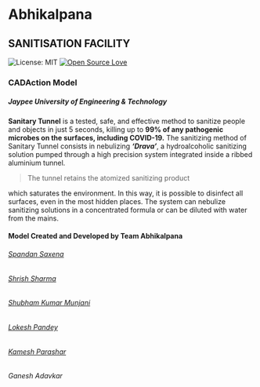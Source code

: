 # Abhikalpana
## SANITISATION FACILITY
![License: MIT](https://img.shields.io/badge/License-MIT-success.svg)
[![Open Source Love](https://badges.frapsoft.com/os/v2/open-source.svg?v=103)](https://github.com/ellerbrock/open-source-badges/)
### CADAction Model
##### Jaypee University of Engineering & Technology

**Sanitary Tunnel** is a tested, safe, and effective
method to sanitize people and objects in just 5
seconds, killing up to **99% of any pathogenic
microbes on the surfaces, including COVID-19.**
The sanitizing method of Sanitary Tunnel consists in
nebulizing **_‘Drava’_**, a hydroalcoholic sanitizing
solution pumped through a high precision system
integrated inside a ribbed aluminium tunnel.

>The tunnel retains the atomized sanitizing product

which saturates the environment. In this way, it is
possible to disinfect all surfaces, even in the most
hidden places.
The system can nebulize sanitizing solutions in a
concentrated formula or can be diluted with water
from the mains.

#### Model Created and Developed by Team Abhikalpana
###### [Spandan Saxena](https://github.com/the-rebooted-coder)
###### [Shrish Sharma](https://github.com/shrish-sharma-git)
###### [Shubham Kumar Munjani](https://github.com/munjanishubham)
###### [Lokesh Pandey](https://github.com/Lokithegreat)
###### [Kamesh Parashar](https://github.com/xKameshx)
###### Ganesh Adavkar
